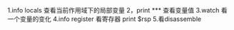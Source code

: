 1.info locals  查看当前作用域下的局部变量
2，print ***  查看变量值
3.watch 看一个变量的变化
4.info register 看寄存器 print $rsp
5.看disassemble